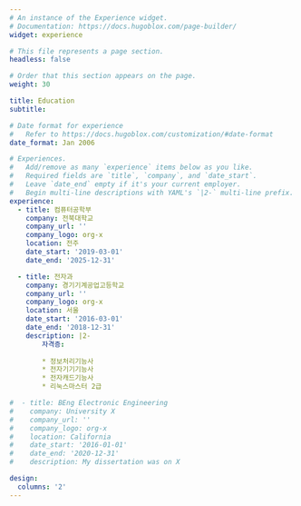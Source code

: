 ```yaml
---
# An instance of the Experience widget.
# Documentation: https://docs.hugoblox.com/page-builder/
widget: experience

# This file represents a page section.
headless: false

# Order that this section appears on the page.
weight: 30

title: Education
subtitle:

# Date format for experience
#   Refer to https://docs.hugoblox.com/customization/#date-format
date_format: Jan 2006

# Experiences.
#   Add/remove as many `experience` items below as you like.
#   Required fields are `title`, `company`, and `date_start`.
#   Leave `date_end` empty if it's your current employer.
#   Begin multi-line descriptions with YAML's `|2-` multi-line prefix.
experience:
  - title: 컴퓨터공학부
    company: 전북대학교
    company_url: ''
    company_logo: org-x
    location: 전주
    date_start: '2019-03-01'
    date_end: '2025-12-31'

  - title: 전자과
    company: 경기기계공업고등학교
    company_url: ''
    company_logo: org-x
    location: 서울
    date_start: '2016-03-01'
    date_end: '2018-12-31'
    description: |2-
        자격증:
        
        * 정보처리기능사
        * 전자기기기능사
        * 전자캐드기능사
        * 리눅스마스터 2급

#  - title: BEng Electronic Engineering
#    company: University X
#    company_url: ''
#    company_logo: org-x
#    location: California
#    date_start: '2016-01-01'
#    date_end: '2020-12-31'
#    description: My dissertation was on X

design:
  columns: '2'
---
```

